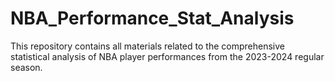 # NBA_Performance_Stat_Analysis
This repository contains all materials related to the comprehensive statistical analysis of NBA player performances from the 2023-2024 regular season. 
